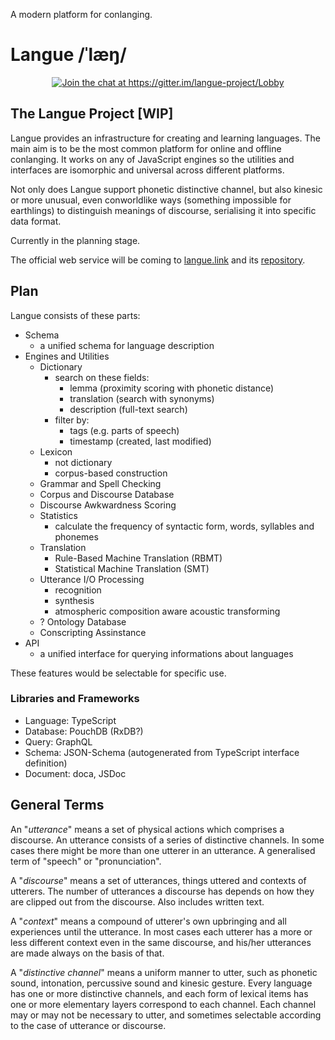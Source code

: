 A modern platform for conlanging.

# Langue /ˈlæŋ/

<div align="center">
  <a href="https://gitter.im/langue-project/Lobby?utm_source=badge&utm_medium=badge&utm_campaign=pr-badge&utm_content=badge">
    <img src="https://badges.gitter.im/langue-project/Lobby.svg"
         alt="Join the chat at https://gitter.im/langue-project/Lobby">
  </a>
</div>

## The Langue Project [WIP]

Langue provides an infrastructure for creating and learning languages. The main aim is to be the most common platform for online and offline conlanging. It works on any of JavaScript engines so the utilities and interfaces are isomorphic and universal across different platforms.

Not only does Langue support phonetic distinctive channel, but also kinesic or more unusual, even conworldlike ways (something impossible for earthlings) to distinguish meanings of discourse, serialising it into specific data format.

Currently in the planning stage.

The official web service will be coming to [langue.link](https://langue.link/) and its [repository](https://github.com/yuhr/langue.link).

## Plan

Langue consists of these parts:

- Schema
  - a unified schema for language description
- Engines and Utilities
  - Dictionary
    - search on these fields:
      - lemma (proximity scoring with phonetic distance)
      - translation (search with synonyms)
      - description (full-text search)
    - filter by:
      - tags (e.g. parts of speech)
      - timestamp (created, last modified)
  - Lexicon
    - not dictionary
    - corpus-based construction
  - Grammar and Spell Checking
  - Corpus and Discourse Database
  - Discourse Awkwardness Scoring
  - Statistics
    - calculate the frequency of syntactic form, words, syllables and phonemes
  - Translation
    - Rule-Based Machine Translation (RBMT)
    - Statistical Machine Translation (SMT)
  - Utterance I/O Processing
    - recognition
    - synthesis
    - atmospheric composition aware acoustic transforming
  - ? Ontology Database
  - Conscripting Assinstance
- API
  - a unified interface for querying informations about languages

These features would be selectable for specific use.

### Libraries and Frameworks

- Language: TypeScript
- Database: PouchDB (RxDB?)
- Query: GraphQL
- Schema: JSON-Schema (autogenerated from TypeScript interface definition)
- Document: doca, JSDoc

## General Terms

An "*utterance*" means a set of physical actions which comprises a discourse. An utterance consists of a series of distinctive channels. In some cases there might be more than one utterer in an utterance. A generalised term of "speech" or "pronunciation".

A "*discourse*" means a set of utterances, things uttered and contexts of utterers. The number of utterances a discourse has depends on how they are clipped out from the discourse. Also includes written text.

A "*context*" means a compound of utterer's own upbringing and all experiences until the utterance. In most cases each utterer has a more or less different context even in the same discourse, and his/her utterances are made always on the basis of that.

A "*distinctive channel*" means a uniform manner to utter, such as phonetic sound, intonation, percussive sound and kinesic gesture. Every language has one or more distinctive channels, and each form of lexical items has one or more elementary layers correspond to each channel. Each channel may or may not be necessary to utter, and sometimes selectable according to the case of utterance or discourse.